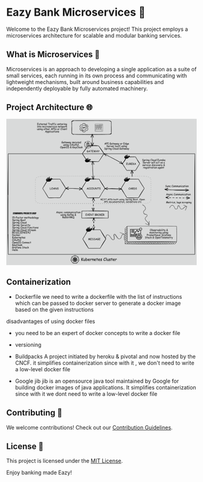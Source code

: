 # Eazy Bank Microservices 🏦

Welcome to the Eazy Bank Microservices project! This project employs a microservices architecture for scalable and modular banking services.

## What is Microservices 💁

Microservices is an approach to developing a single application as a suite of small services, each running in its own process and communicating with lightweight mechanisms, built around business capabilities and independently deployable by fully automated machinery.

## Project Architecture 🌐

![Project Architecture](https://github.com/EazyBank-Micorservices/.github/blob/master/profile/assests/architecture.png)


## Containerization
* Dockerfile
we need to write a dockerfile with the list of instructions which can be passed to docker server to generate a docker image based on the given instructions

disadvantages of using docker files

* you need to be an expert of docker concepts to write a docker file
* versioning

* Buildpacks
A project initiated by heroku & pivotal and now hosted by the  CNCF. it simplifies containerization since with it , we don't need to write a low-level docker file

* Google jib
jib is an opensource java tool maintained by Google for building docker images of java applications. It simplifies containerization since with it we dont need to write a low-level docker file




## Contributing 🚀

We welcome contributions! Check out our [Contribution Guidelines](CONTRIBUTING.md).

## License 📝

This project is licensed under the [MIT License](LICENSE).

Enjoy banking made Eazy!
